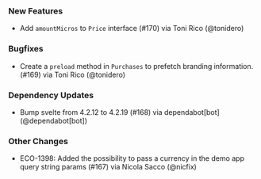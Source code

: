 ### New Features
* Add `amountMicros` to `Price` interface (#170) via Toni Rico (@tonidero)
### Bugfixes
* Create a `preload` method in `Purchases` to prefetch branding information. (#169) via Toni Rico (@tonidero)
### Dependency Updates
* Bump svelte from 4.2.12 to 4.2.19 (#168) via dependabot[bot] (@dependabot[bot])
### Other Changes
* ECO-1398: Added the possibility to pass a currency in the demo app query string params (#167) via Nicola Sacco (@nicfix)
